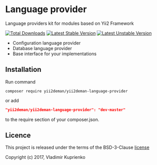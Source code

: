 Language provider
=================

Language providers kit for modules based on Yii2 Framework

[![Total Downloads](https://poser.pugx.org/yii2deman/yii2deman-language-provider/downloads)](https://packagist.org/packages/yii2deman/yii2deman-language-provider)
[![Latest Stable Version](https://poser.pugx.org/yii2deman/yii2deman-language-provider/v/stable)](https://packagist.org/packages/yii2deman/yii2deman-language-provider)
[![Latest Unstable Version](https://poser.pugx.org/yii2deman/yii2deman-language-provider/v/unstable)](https://packagist.org/packages/yii2deman/yii2deman-language-provider)

* Configuration language provider
* Database language provider
* Base interface for your implementations

Installation
------------
Run command
```
composer require yii2deman/yii2deman-language-provider
```
or add
```json
"yii2deman/yii2deman-language-provider": "dev-master"
```
to the require section of your composer.json.

Licence
-------
This project is released under the terms of the BSD-3-Clause [license](LICENSE)

Copyright (c) 2017, Vladimir Kuprienko

